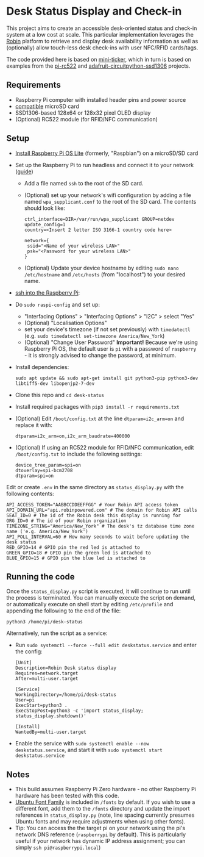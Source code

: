 # Desk Status Display and Check-in

This project aims to create an accessible desk-oriented status and check-in system at a low cost at scale. This particular implementation leverages the [Robin](https://robinpowered.com/) platform to retrieve and display desk availability information as well as (optionally) allow touch-less desk check-ins with user NFC/RFID cards/tags.

The code provided here is based on [mini-ticker](https://github.com/jprusik/mini-ticker), which in turn is based on examples from the [pi-rc522](https://github.com/ondryaso/pi-rc522) and [adafruit-circuitpython-ssd1306](https://github.com/adafruit/Adafruit_CircuitPython_SSD1306) projects.

## Requirements

- Raspberry Pi computer with installed header pins and power source
- [compatible](https://www.raspberrypi.org/documentation/installation/sd-cards.md) microSD card
- SSD1306-based 128x64 or 128x32 pixel OLED display
- (Optional) RC522 module (for RFID/NFC communication)

## Setup

- [Install Raspberry Pi OS Lite](https://www.raspberrypi.org/downloads/raspberry-pi-os/) (formerly, "Raspbian") on a microSD/SD card
- Set up the Raspberry Pi to run headless and connect it to your network ([guide](https://www.raspberrypi.org/documentation/configuration/wireless/headless.md))
  - Add a file named `ssh` to the root of the SD card.
  - (Optional) set up your network's wifi configuration by adding a file named `wpa_supplicant.conf` to the root of the SD card. The contents should look like:

    ```config
    ctrl_interface=DIR=/var/run/wpa_supplicant GROUP=netdev
    update_config=1
    country=<Insert 2 letter ISO 3166-1 country code here>

    network={
     ssid="<Name of your wireless LAN>"
     psk="<Password for your wireless LAN>"
    }
    ```

  - (Optional) Update your device hostname by editing `sudo nano /etc/hostname` and `/etc/hosts` (from "localhost") to your desired name.
- [ssh into the Raspberry Pi](https://www.raspberrypi.org/documentation/remote-access/ssh/):
- Do `sudo raspi-config` and set up:
  - "Interfacing Options" > "Interfacing Options" > "I2C" > select "Yes"
  - (Optional) "Localisation Options"
  - set your device's timezone (if not set previously) with `timedatectl` (e.g. `sudo timedatectl set-timezone America/New_York`)
  - (Optional) "Change User Password"
    **Important!** Because we're using Raspberry Pi OS, the default user is `pi` with a password of `raspberry` - it is strongly advised to change the password, at minimum.
- Install dependencies:

  ```shell
  sudo apt update && sudo apt-get install git python3-pip python3-dev libtiff5-dev libopenjp2-7-dev
  ```

- Clone this repo and `cd desk-status`
- Install required packages with `pip3 install -r requirements.txt`
- (Optional) Edit `/boot/config.txt` at the line `dtparam=i2c_arm=on` and replace it with:

  ```shell
  dtparam=i2c_arm=on,i2c_arm_baudrate=400000
  ```

- (Optional) If using an RC522 module for RFID/NFC communication, edit `/boot/config.txt` to include the following settings:

  ```settings
  device_tree_param=spi=on
  dtoverlay=spi-bcm2708
  dtparam=spi=on
  ```

Edit or create `.env` in the same directory as `status_display.py` with the following contents:

```shell
API_ACCESS_TOKEN="AABBCCDDEEFFGG" # Your Robin API access token
API_DOMAIN_URL="api.robinpowered.com" # The domain for Robin API calls
SEAT_ID=0 # The id of the Robin desk this display is running for
ORG_ID=0 # The id of your Robin organization
TIMEZONE_STRING="America/New_York" # The desk's tz database time zone name ('e.g. America/New_York')
API_POLL_INTERVAL=60 # How many seconds to wait before updating the desk status
RED_GPIO=14 # GPIO pin the red led is attached to
GREEN_GPIO=18 # GPIO pin the green led is attached to
BLUE_GPIO=15 # GPIO pin the blue led is attached to
```

## Running the code

Once the `status_display.py` script is executed, it will continue to run until the process is terminated. You can manually execute the script on demand, or automatically execute on shell start by editing `/etc/profile` and appending the following to the end of the file:

```shell
python3 /home/pi/desk-status
```

Alternatively, run the script as a service:

- Run `sudo systemctl --force --full edit deskstatus.service` and enter the config:

  ```config
  [Unit]
  Description=Robin Desk status display
  Requires=network.target
  After=multi-user.target

  [Service]
  WorkingDirectory=/home/pi/desk-status
  User=pi
  ExecStart=python3 .
  ExecStopPost=python3 -c 'import status_display; status_display.shutdown()'

  [Install]
  WantedBy=multi-user.target
  ```

- Enable the service with `sudo systemctl enable --now deskstatus.service`, and start it with `sudo systemctl start deskstatus.service`

## Notes

- This build assumes Raspberry Pi Zero hardware - no other Raspberry Pi hardware has been tested with this code.
- [Ubuntu Font Family](https://design.ubuntu.com/font/) is included in `/fonts` by default. If you wish to use a different font, add them to the `/fonts` directory and update the import references in `status_display.py` (note, line spacing currently presumes Ubuntu fonts and may require adjustments when using other fonts).
- Tip: You can access the the target pi on your network using the pi's network DNS reference (`raspberrypi` by default). This is particularly useful if your network has dynamic IP address assignment; you can simply `ssh pi@raspberrypi.local`)

